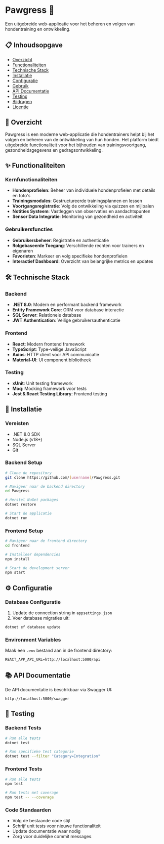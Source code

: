 # Pawgress 🐾

Een uitgebreide web-applicatie voor het beheren en volgen van hondentraining en ontwikkeling.

## 📋 Inhoudsopgave
- [Overzicht](#overzicht)
- [Functionaliteiten](#functionaliteiten)
- [Technische Stack](#technische-stack)
- [Installatie](#installatie)
- [Configuratie](#configuratie)
- [Gebruik](#gebruik)
- [API Documentatie](#api-documentatie)
- [Testing](#testing)
- [Bijdragen](#bijdragen)
- [Licentie](#licentie)

## 🎯 Overzicht

Pawgress is een moderne web-applicatie die hondentrainers helpt bij het volgen en beheren van de ontwikkeling van hun honden. Het platform biedt uitgebreide functionaliteit voor het bijhouden van trainingsvoortgang, gezondheidsgegevens en gedragsontwikkeling.

## ✨ Functionaliteiten

### Kernfunctionaliteiten
- **Hondenprofielen**: Beheer van individuele hondenprofielen met details en foto's
- **Trainingsmodules**: Gestructureerde trainingsplannen en lessen
- **Voortgangsregistratie**: Volg de ontwikkeling via quizzen en mijlpalen
- **Notities Systeem**: Vastleggen van observaties en aandachtspunten
- **Sensor Data Integratie**: Monitoring van gezondheid en activiteit

### Gebruikersfuncties
- **Gebruikersbeheer**: Registratie en authenticatie
- **Rolgebaseerde Toegang**: Verschillende rechten voor trainers en eigenaren
- **Favorieten**: Markeer en volg specifieke hondenprofielen
- **Interactief Dashboard**: Overzicht van belangrijke metrics en updates

## 🛠 Technische Stack

### Backend
- **.NET 8.0**: Modern en performant backend framework
- **Entity Framework Core**: ORM voor database interactie
- **SQL Server**: Relationele database
- **JWT Authentication**: Veilige gebruikersauthenticatie

### Frontend
- **React**: Modern frontend framework
- **TypeScript**: Type-veilige JavaScript
- **Axios**: HTTP client voor API communicatie
- **Material-UI**: UI component bibliotheek

### Testing
- **xUnit**: Unit testing framework
- **Moq**: Mocking framework voor tests
- **Jest & React Testing Library**: Frontend testing

## 🚀 Installatie

### Vereisten
- .NET 8.0 SDK
- Node.js (v18+)
- SQL Server
- Git

### Backend Setup
```bash
# Clone de repository
git clone https://github.com/[username]/Pawgress.git

# Navigeer naar de backend directory
cd Pawgress

# Herstel NuGet packages
dotnet restore

# Start de applicatie
dotnet run
```

### Frontend Setup
```bash
# Navigeer naar de frontend directory
cd frontend

# Installeer dependencies
npm install

# Start de development server
npm start
```

## ⚙️ Configuratie

### Database Configuratie
1. Update de connection string in `appsettings.json`
2. Voer database migraties uit:
```bash
dotnet ef database update
```

### Environment Variables
Maak een `.env` bestand aan in de frontend directory:
```
REACT_APP_API_URL=http://localhost:5000/api
```

## 📚 API Documentatie

De API documentatie is beschikbaar via Swagger UI:
```
http://localhost:5000/swagger
```

## 🧪 Testing

### Backend Tests
```bash
# Run alle tests
dotnet test

# Run specifieke test categorie
dotnet test --filter "Category=Integration"
```

### Frontend Tests
```bash
# Run alle tests
npm test

# Run tests met coverage
npm test -- --coverage
```

### Code Standaarden
- Volg de bestaande code stijl
- Schrijf unit tests voor nieuwe functionaliteit
- Update documentatie waar nodig
- Zorg voor duidelijke commit messages


